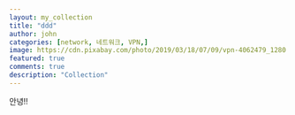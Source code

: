 ```yaml
---
layout: my_collection
title: "ddd"
author: john
categories: [network, 네트워크, VPN,]
image: https://cdn.pixabay.com/photo/2019/03/18/07/09/vpn-4062479_1280.jpg
featured: true
comments: true
description: "Collection"
---
```



안녕!!